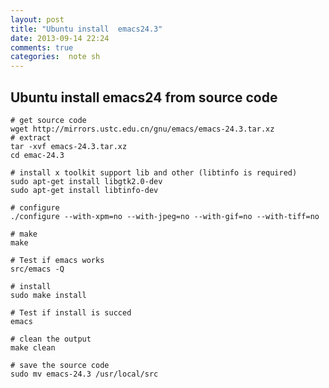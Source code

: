 ```yaml
---
layout: post
title: "Ubuntu install  emacs24.3"
date: 2013-09-14 22:24
comments: true
categories:  note sh
---
```


Ubuntu install emacs24 from source code
----------------------------------------

	# get source code 	
	wget http://mirrors.ustc.edu.cn/gnu/emacs/emacs-24.3.tar.xz
	# extract
	tar -xvf emacs-24.3.tar.xz
	cd emac-24.3
	
	# install x toolkit support lib and other (libtinfo is required)
	sudo apt-get install libgtk2.0-dev
	sudo apt-get install libtinfo-dev
	
	# configure 
	./configure --with-xpm=no --with-jpeg=no --with-gif=no --with-tiff=no

	# make 
	make 
	
	# Test if emacs works
	src/emacs -Q

	# install 
	sudo make install 
	
	# Test if install is succed
	emacs

	# clean the output
	make clean

	# save the source code 
	sudo mv emacs-24.3 /usr/local/src

	
	
	 
	
